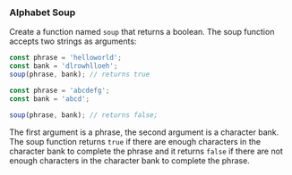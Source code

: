 ### Alphabet Soup

Create a function named `soup` that returns a boolean. The soup function accepts two strings as arguments:

```js
const phrase = 'helloworld';
const bank = 'dlrowhlloeh';
soup(phrase, bank); // returns true
```

```js
const phrase = 'abcdefg';
const bank = 'abcd';

soup(phrase, bank); // returns false;
```

The first argument is a phrase, the second argument is a character bank. The soup function returns `true` if there are enough characters in the character bank to complete
the phrase and it returns `false` if there are not enough characters in the character bank to complete the phrase.
